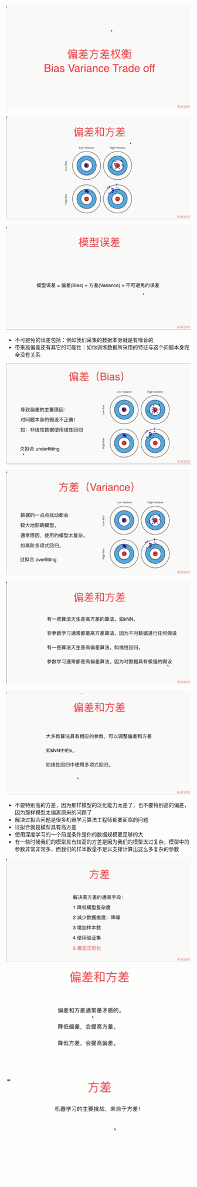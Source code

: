 ![1569233632553](assets/1569233632553.png)

![1569244484369](assets/1569244484369.png)

![1569244623264](assets/1569244623264.png)

- 不可避免的误差包括：例如我们采集的数据本身就是有噪音的
- 带来高偏差还有其它的可能性：如你训练数据所采用的特征与这个问题本身完全没有关系

![1569245241972](assets/1569245241972.png)

![1569245322321](assets/1569245322321.png)

![1569245446841](assets/1569245446841.png)

![1569245707773](assets/1569245707773.png)

- 不要特别高的方差，因为那样模型的泛化能力太差了，也不要特别高的偏差，因为那样模型太偏离原来的问题了
- 解决过拟合问题是很多机器学习算法工程师都要面临的问题
- 过拟合就是模型具有高方差
- 使用深度学习的一个前提条件是你的数据规模要足够的大
- 有一些时候我们的模型具有较高的方差是因为我们的模型太过复杂，模型中的参数非常非常多，而我们的样本数量不足以支撑计算出这么多复杂的参数

![1569246967937](assets/1569246967937.png)

![1569319361307](assets/1569319361307.png)

![1569319479477](assets/1569319479477.png)

 

